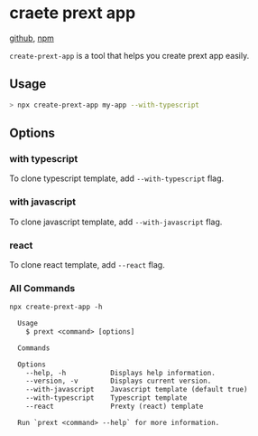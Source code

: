 # craete prext app

[github](https://github.com/do4ng/prext/tree/main/packages/create-prext),
[npm](https://npmjs.com/package/create-prext-app)

`create-prext-app` is a tool that helps you create prext app easily.

## Usage

```bash
> npx create-prext-app my-app --with-typescript
```

## Options

### with typescript

To clone typescript template, add `--with-typescript` flag.

### with javascript

To clone javascript template, add `--with-javascript` flag.

### react

To clone react template, add `--react` flag.

### All Commands

```txt
npx create-prext-app -h

  Usage
    $ prext <command> [options]

  Commands

  Options
    --help, -h           Displays help information.
    --version, -v        Displays current version.
    --with-javascript    Javascript template (default true)
    --with-typescript    Typescript template
    --react              Prexty (react) template

  Run `prext <command> --help` for more information.

```
